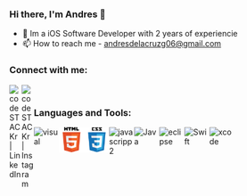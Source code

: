 ### Hi there, I'm Andres 👋

- 🌱 Im a iOS Software Developer with 2 years of experiencie
- 📫 How to reach me - andresdelacruzg06@gmail.com 

### Connect with me:

[<img align="left" alt="codeSTACKr | LinkedIn" width="22px" src="https://cdn.jsdelivr.net/npm/simple-icons@v3/icons/linkedin.svg" />][linkedin]
[<img align="left" alt="codeSTACKr | Instagram" width="22px" src="https://cdn.jsdelivr.net/npm/simple-icons@v3/icons/instagram.svg" />][instagram]
</br>

### Languages and Tools:

<img align="left" alt="visual" width="45px" src="https://img.icons8.com/fluency/48/000000/visual-studio-code-2019.png"/>
<img align="left" alt="HTML5" width="45px" src="https://raw.githubusercontent.com/github/explore/80688e429a7d4ef2fca1e82350fe8e3517d3494d/topics/html/html.png" />
<img align="left" alt="CSS3" width="45px" src="https://raw.githubusercontent.com/github/explore/80688e429a7d4ef2fca1e82350fe8e3517d3494d/topics/css/css.png" />
<img align="left" alt="javascripp2" width="45px" src="https://img.icons8.com/color/48/000000/javascript--v2.png"/>
<img align="left" alt="Java" width="45px" src="https://img.icons8.com/color/48/000000/java-coffee-cup-logo--v1.png"/>
<img align="left" alt="eclipse" width="45px" src="https://img.icons8.com/nolan/64/java-eclipse.png"/>
<img align="left" alt="Swift" width="45px" src="https://img.icons8.com/color/48/000000/swift.png"/>
<img align="left" alt="xcode" width="45px" src="https://img.icons8.com/color/48/000000/xcode.png"/>



[instagram]: https://www.instagram.com/andres.dc06/
[linkedin]: https://www.linkedin.com/in/andresdelacruz06/



<!---
AndresDelaCruzG/AndresDelaCruzG is a ✨ special ✨ repository because its `README.md` (this file) appears on your GitHub profile.
You can click the Preview link to take a look at your changes.
--->

